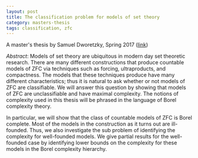 ```yaml
---
layout: post
title: The classification problem for models of set theory
category: masters-thesis
tags: classification, zfc
---
```

A master's thesis by Samuel Dworetzky, Spring 2017 ([link](http://scholarworks.boisestate.edu/td/1253/))<!--more-->

*Abstract*: Models of set theory are ubiquitous in modern day set theoretic research. There are many different constructions that produce countable models of ZFC via techniques such as forcing, ultraproducts, and compactness. The models that these techniques produce have many different characteristics; thus it is natural to ask whether or not models of ZFC are classifiable. We will answer this question by showing that models of ZFC are unclassifiable and have maximal complexity. The notions of complexity used in this thesis will be phrased in the language of Borel complexity theory.

In particular, we will show that the class of countable models of ZFC is Borel complete. Most of the models in the construction as it turns out are ill-founded. Thus, we also investigate the sub problem of identifying the complexity for well-founded models. We give partial results for the well-founded case by identifying lower bounds on the complexity for these models in the Borel complexity hierarchy. 
